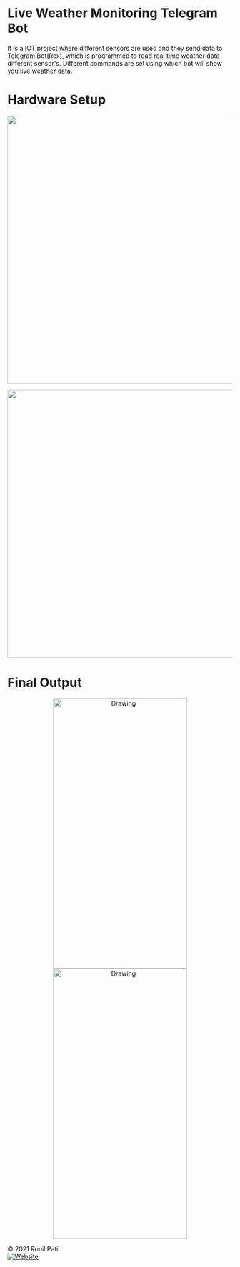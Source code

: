 # Live Weather Monitoring Telegram Bot
It is a IOT project where different sensors are used and they send data to Telegram Bot(Rex), which is programmed to read real time weather data different sensor's. Different commands are set using which bot will show you live weather data.
# Hardware Setup
<p align = "center">
  <img class="center" src = "Code/Sensor Snap-1.jpg" alt = "Drawing" style="width: 1400px; height: 600px">
</p>

<p align = "center">
  <img class="center" src = "Code/Sensor Snap-2.jpg" alt = "Drawing" style="width: 1400px; height: 600px">
</p>

# Final Output
<p align = "center">
  <img class="center" src = "Code/Telegram Snap-1.jpg" alt = "Drawing" style="width: 300px; height: 605px">
  <img class="center" src = "Code/Telegram Snap-2.jpg" alt = "Drawing" style="width: 300px; height: 605px">
</p>

© 2021 Ronil Patil<br>
[![Website](https://img.shields.io/badge/Made%20with-%E2%9D%A4-important?style=for-the-badge&url=https://www.linkedin.com/in/ronylpatil/)](https://www.linkedin.com/in/ronylpatil/)

